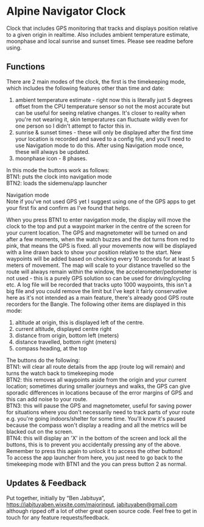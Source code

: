 Alpine Navigator Clock
======================
Clock that includes GPS monitoring that tracks and displays position relative to a given origin in realtime. Also includes ambient temperature estimate, moonphase and local sunrise and sunset times. Please see readme before using.

Functions
---------
There are 2 main modes of the clock, the first is the timekeeping mode, which includes the following features other than time and date:

1. ambient temperature estimate - right now this is literally just 5 degrees offset from the CPU temperature sensor so not the most accurate but can be useful for seeing relative changes. It's closer to reality when you're not wearing it, skin temperatures can fluctuate wildly even for one person so I didn't attempt to factor this in.
2. sunrise & sunset times - these will only be displayed after the first time your location is recorded and saved to a config file, and you'll need to use Navigation mode to do this. After using Navigation mode once, these will always be updated.  
3. moonphase icon - 8 phases.

In this mode the buttons work as follows:  
BTN1: puts the clock into navigation mode   
BTN2: loads the sidemenu/app launcher  

Navigation mode  
Note if you've not used GPS yet I suggest using one of the GPS apps to get your first fix and confirm as I've found that helps.  

When you press BTN1 to enter navigation mode, the display will move the clock to the top and put a waypoint marker in the centre of the screen for your current location. The GPS and magnetometer will be turned on and after a few moments, when the watch buzzes and the dot turns from red to pink, that means the GPS is fixed. all your movements now will be displayed with a line drawn back to show your position relative to the start. New waypoints will be added based on checking every 10 seconds for at least 5 meters of movement. The map will scale to your distance travelled so the route will always remain within the window, the accelerometer/pedometer is not used - this is a purely GPS solution so can be used for driving/cycling etc. A log file will be recorded that tracks upto 1000 waypoints, this isn't a big file and you could remove the limit but I've kept it fairly conservative here as it's not intended as a main feature, there's already good GPS route recorders for the Bangle. The following other items are displayed in this mode:

1. altitude at origin, this is displayed left of the centre.  
2. current altitude, displayed centre right  
3. distance from origin, bottom left (meters)  
4. distance travelled, bottom right (meters)  
5. compass heading, at the top  

The buttons do the following:  
BTN1: will clear all route details from the app (route log will remain) and turns the watch back to timekeeping mode  
BTN2: this removes all waypoints aside from the origin and your current location; sometimes during smaller journeys and walks, the GPS can give sporadic differences in locations because of the error margins of GPS and this can add noise to your route.  
BTN3: this will pause the GPS and magnetometer, useful for saving power for situations where you don't necessarily need to track parts of your route e.g. you're going indoors/shelter for some time. You'll know it's paused because the compass won't display a reading and all the metrics will be blacked out on the screen.  
BTN4: this will display an 'X' in the bottom of the screen and lock all the buttons, this is to prevent you accidentally pressing any of the above. Remember to press this again to unlock it to access the other buttons!  
To access the app launcher from here, you just need to go back to the timekeeping mode with BTN1 and the you can press button 2 as normal.  

Updates & Feedback
------------------
Put together, initially by “Ben Jabituya”, https://jabituyaben.wixsite.com/majorinput, jabituyaben@gmail.com although ripped off a lot of other great open source code. Feel free to get in touch for any feature requests/feedback.
